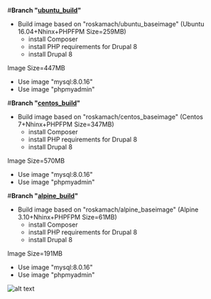 #**Branch "[ubuntu_build](https://github.com/ros-kamach/drupal_nginx_phpfpm/tree/ubuntu_build)"**
   - Build image based on "roskamach/ubuntu_baseimage" (Ubuntu 16.04+Nhinx+PHPFPM Size=259MB)
     - install Composer
     - install PHP requirements for Drupal 8
     - install Drupal 8
          
   Image Size=447MB
   
   - Use image "mysql:8.0.16"
   - Use image "phpmyadmin"
   
#**Branch "[centos_build](https://github.com/ros-kamach/drupal_nginx_phpfpm/tree/centos_build)"**
   - Build image based on  "roskamach/centos_baseimage" (Centos 7+Nhinx+PHPFPM Size=347MB)
     - install Composer
     - install PHP requirements for Drupal 8
     - install Drupal 8
     
   Image Size=570MB
       
   - Use image "mysql:8.0.16"
   - Use image "phpmyadmin"
   
#**Branch "[alpine_build](https://github.com/ros-kamach/drupal_nginx_phpfpm/tree/alpine_build)"**
   - Build image based on  "roskamach/alpine_baseimage" (Alpine 3.10+Nhinx+PHPFPM Size=61MB)
     - install Composer
     - install PHP requirements for Drupal 8
     - install Drupal 8
     
   Image Size=191MB
       
   - Use image "mysql:8.0.16"
   - Use image "phpmyadmin"
 

![alt text](https://www.drupal.org/files/drupal%208%20logo%20inline%20CMYK%2072.png)
